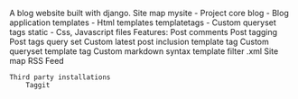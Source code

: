 A blog website built with django.
    Site map 
        mysite - Project core
        blog - Blog application
            templates - Html templates
            templatetags - Custom queryset tags
            static - Css, Javascript files
    Features:
        Post comments
        Post tagging
        Post tags query set
        Custom latest post inclusion template tag
        Custom queryset template tag
        Custom markdown syntax template filter
        .xml Site map
        RSS Feed

    Third party installations 
        Taggit


